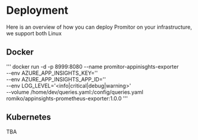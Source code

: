
# Deployment
Here is an overview of how you can deploy Promitor on your infrastructure, we support both Linux

## Docker

'''
docker run -d -p 8999:8080  --name promitor-appinisghts-exporter \
                            --env AZURE_APP_INSIGHTS_KEY='<azure-appinsights-key>'   \
                            --env AZURE_APP_INSIGHTS_APP_ID='<azure-appinsights-appid>'   \
                            --env LOG_LEVEL='<info|critical|debug|warning>'   \
                            --volume /home/dev/queries.yaml:/config/queries.yaml \
                            romiko/appinsights-prometheus-exporter:1.0.0
'''

## Kubernetes

TBA